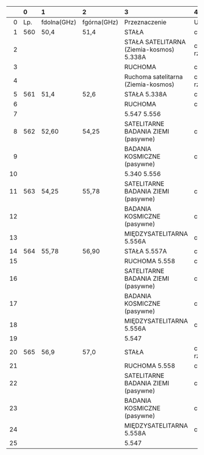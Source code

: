 |    | 0   | 1           | 2           | 3                                        | 4               |
|---:|:----|:------------|:------------|:-----------------------------------------|:----------------|
|  0 | Lp. | fdolna(GHz) | fgórna(GHz) | Przeznaczenie                            | Użytkowanie     |
|  1 | 560 | 50,4        | 51,4        | STAŁA                                    | cywilne         |
|  2 |     |             |             | STAŁA SATELITARNA (Ziemia-kosmos) 5.338A | cywilno-rządowe |
|  3 |     |             |             | RUCHOMA                                  | cywilne         |
|  4 |     |             |             | Ruchoma satelitarna (Ziemia-kosmos)      | cywilno-rządowe |
|  5 | 561 | 51,4        | 52,6        | STAŁA 5.338A                             | cywilne         |
|  6 |     |             |             | RUCHOMA                                  | cywilne         |
|  7 |     |             |             | 5.547 5.556                              |                 |
|  8 | 562 | 52,60       | 54,25       | SATELITARNE BADANIA ZIEMI (pasywne)      | cywilne         |
|  9 |     |             |             | BADANIA KOSMICZNE (pasywne)              | cywilne         |
| 10 |     |             |             | 5.340 5.556                              |                 |
| 11 | 563 | 54,25       | 55,78       | SATELITARNE BADANIA ZIEMI (pasywne)      | cywilne         |
| 12 |     |             |             | BADANIA KOSMICZNE (pasywne)              | cywilne         |
| 13 |     |             |             | MIĘDZYSATELITARNA 5.556A                 | cywilne         |
| 14 | 564 | 55,78       | 56,90       | STAŁA 5.557A                             | cywilne         |
| 15 |     |             |             | RUCHOMA 5.558                            | cywilne         |
| 16 |     |             |             | SATELITARNE BADANIA ZIEMI (pasywne)      | cywilne         |
| 17 |     |             |             | BADANIA KOSMICZNE (pasywne)              | cywilne         |
| 18 |     |             |             | MIĘDZYSATELITARNA 5.556A                 | cywilne         |
| 19 |     |             |             | 5.547                                    |                 |
| 20 | 565 | 56,9        | 57,0        | STAŁA                                    | cywilno-rządowe |
| 21 |     |             |             | RUCHOMA 5.558                            | cywilne         |
| 22 |     |             |             | SATELITARNE BADANIA ZIEMI (pasywne)      | cywilne         |
| 23 |     |             |             | BADANIA KOSMICZNE (pasywne)              | cywilne         |
| 24 |     |             |             | MIĘDZYSATELITARNA 5.558A                 | cywilne         |
| 25 |     |             |             | 5.547                                    |                 |